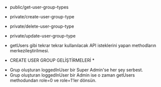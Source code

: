 * public/get-user-group-types
* private/create-user-group-type
* private/delete-user-group-type
* private/update-user-group-type

* getUsers gibi tekrar tekrar kullanılacak API isteklerini yapan methodların merkezileştirilmesi.


* CREATE USER GROUP GELİŞTİRMELERİ *
- Grup oluşturan loggedInUser bir Super Admin'se her şey serbest.
- Grup oluşturan loggedInUser bir Admin ise o zaman getUsers methodundan role=0 ve role=1'ler dönsün.
